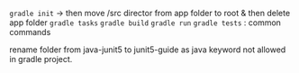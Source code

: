 
`gradle init` -> then move /src director from app folder to root & then delete app folder
`gradle tasks`
`gradle build` `gradle run` `gradle tests` : common commands

rename folder from java-junit5 to junit5-guide as java keyword not allowed in gradle project.

